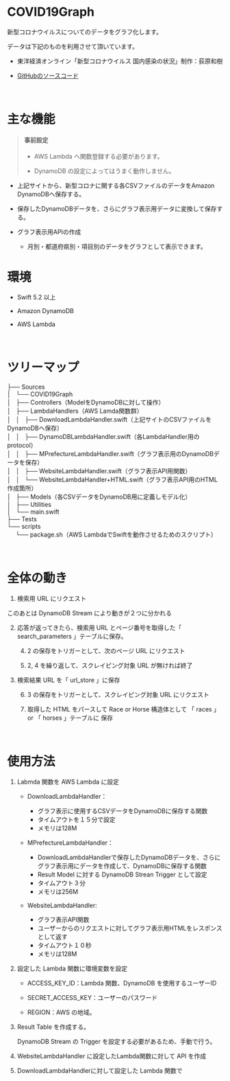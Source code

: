 # COVID19Graph
 
 新型コロナウイルスについてのデータをグラフ化します。

 データは下記のものを利用させて頂いています。
 
 - 東洋経済オンライン「新型コロナウイルス 国内感染の状況」制作：荻原和樹

 - [GitHubのソースコード](https://github.com/kaz-ogiwara/covid19/)

<br>

# 主な機能

>#### 事前設定
>- AWS Lambda へ関数登録する必要があります。
>
>- DynamoDB の設定によってはうまく動作しません。

- 上記サイトから、新型コロナに関する各CSVファイルのデータをAmazon DynamoDBへ保存する。

- 保存したDynamoDBデータを、さらにグラフ表示用データに変換して保存する。

- グラフ表示用APIの作成

    - 月別・都道府県別・項目別のデータをグラフとして表示できます。

# 環境
 
- Swift 5.2 以上

- Amazon DynamoDB

- AWS Lambda 

<br>

# ツリーマップ

├── Sources
<br>
│   └── COVID19Graph
<br>
│       ├── Controllers（ModelをDynamoDBに対して操作）
<br>
│       ├── LambdaHandlers（AWS Lamda関数群）
<br>
│       │   ├── DownloadLambdaHandler.swift（上記サイトのCSVファイルをDynamoDBへ保存）
<br>
│       │   ├── DynamoDBLambdaHandler.swift（各LambdaHandler用のprotocol）
<br>
│       │   ├── MPrefectureLambdaHandler.swift（グラフ表示用のDynamoDBデータを保存）
<br>
│       │   ├── WebsiteLambdaHandler.swift（グラフ表示API用関数）
<br>
│       │   └── WebsiteLambdaHandler+HTML.swift（グラフ表示API用のHTML作成箇所）
<br>
│       ├── Models（各CSVデータをDynamoDB用に定義しモデル化）
<br>
│       ├── Utilities
<br>
│       └── main.swift
<br>
├── Tests
<br>
└── scripts
<br>
&nbsp;&nbsp;&nbsp;&nbsp;
└── package.sh（AWS LambdaでSwiftを動作させるためのスクリプト）

<br>

# 全体の動き

1. 検索用 URL にリクエスト

このあとは DynamoDB Stream により動きが２つに分かれる 

2. 応答が返ってきたら、検索用 URL とページ番号を取得した「 search_parameters 」テーブルに保存。

    4. 2 の保存をトリガーとして、次のページ URL にリクエスト

    5. 2, 4 を繰り返して、スクレイピング対象 URL が無ければ終了

3. 検索結果 URL を「 url_store 」に保存

    6. 3 の保存をトリガーとして、スクレイピング対象 URL にリクエスト

    7. 取得した HTML をパースして Race or Horse 構造体として 「 races 」or 「 horses 」テーブルに 保存

<br>

# 使用方法

1. Labmda 関数を AWS Lambda に設定

    - DownloadLambdaHandler：
        - グラフ表示に使用するCSVデータをDynamoDBに保存する関数
        - タイムアウトを１５分で設定
        - メモリは128M

    - MPrefectureLambdaHandler：
        - DownloadLambdaHandlerで保存したDynamoDBデータを、さらにグラフ表示用にデータを作成して、DynamoDBに保存する関数
        - Result Model に対する DynamoDB Strean Trigger として設定
        - タイムアウト３分
        - メモリは256M

    - WebsiteLambdaHandler:
        - グラフ表示API関数
        - ユーザーからのリクエストに対してグラフ表示用HTMLをレスポンスとして返す
        - タイムアウト１０秒
        - メモリは128M

2. 設定した Lambda 関数に環境変数を設定

    - ACCESS_KEY_ID：Lambda 関数、DynamoDB を使用するユーザーID

    - SECRET_ACCESS_KEY：ユーザーのパスワード

    - REGION：AWS の地域。

3. Result Table を作成する。

    DynamoDB Stream の Trigger を設定する必要があるため、手動で行う。

4. WebsiteLambdaHandler に設定したLambda関数に対して API を作成

5. DownloadLambdaHandlerに対して設定した Lambda 関数で
